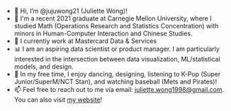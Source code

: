 - 👋 Hi, I’m @jujuwong21 (Juliette Wong)!
- 🏫 I'm a recent 2021 graduate at Carnegie Mellon University, where I studied Math (Operations Research and Statistics Concentration) with minors in Human-Computer Interaction and Chinese Studies.
- 🏦 I currently work at Mastercard Data & Services
- 📊 I am an aspiring data scientist or product manager. I am particularly interested in the intersection between data visualization, ML/statistical models, and design.
- 💞️ In my free time, I enjoy dancing, designing, listening to K-Pop (Super Junior/SuperM/NCT Stan), and watching baseball (Mets and Pirates)!
- 📫 Feel free to reach out to me via email: juliette.wong1998@gmail.com. You can also visit [my website](https://www.juliettewong.com/)!

<!---
jujuwong21/jujuwong21 is a ✨ special ✨ repository because its `README.md` (this file) appears on your GitHub profile.
You can click the Preview link to take a look at your changes.
--->
